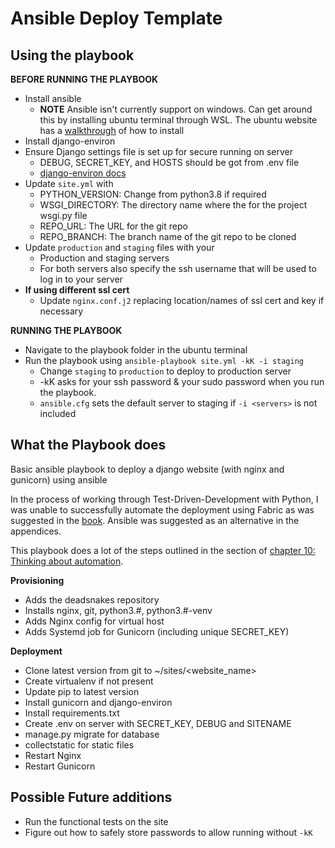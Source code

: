 # Ansible Deploy Template

## Using the playbook

**BEFORE RUNNING THE PLAYBOOK**
* Install ansible
     * **NOTE** Ansible isn't currently support on windows. Can get around this by installing ubuntu terminal through WSL. The ubuntu website has a [walkthrough](https://ubuntu.com/tutorials/ubuntu-on-windows) of how to install
* Install django-environ
* Ensure Django settings file is set up for secure running on server
  * DEBUG, SECRET_KEY, and HOSTS should be got from .env file
  * [django-environ docs](https://django-environ.readthedocs.io/en/latest/)
* Update `site.yml` with 
  * PYTHON_VERSION: Change from python3.8 if required 
  * WSGI_DIRECTORY: The directory name where the for the project wsgi.py file
  * REPO_URL: The URL for the git repo
  * REPO_BRANCH: The branch name of the git repo to be cloned
* Update `production` and `staging` files with your
  * Production and staging servers
  * For both servers also specify the ssh username that will be used to log in to your server
* **If using different ssl cert**
  * Update `nginx.conf.j2` replacing location/names of ssl cert and key if necessary


**RUNNING THE PLAYBOOK**
  * Navigate to the playbook folder in the ubuntu terminal
  * Run the playbook using `ansible-playbook site.yml -kK -i staging`
    * Change `staging` to `production` to deploy to production server
    * -kK asks for your ssh password & your sudo password when you run the playbook.
    * `ansible.cfg` sets the default server to staging if `-i <servers>` is not included

## What the Playbook does
Basic ansible playbook to deploy a django website (with nginx and gunicorn) using ansible

In the process of working through Test-Driven-Development with Python, I was unable to successfully automate the deployment using Fabric as was suggested in the [book](https://www.obeythetestinggoat.com/book/chapter_automate_deployment_with_fabric.html). Ansible was suggested as an alternative in the appendices. 

This playbook does a lot of the steps outlined in the section of [chapter 10: Thinking about automation](https://www.obeythetestinggoat.com/book/chapter_making_deployment_production_ready.html#_thinking_about_automating). 

**Provisioning**
* Adds the deadsnakes repository 
* Installs nginx, git, python3.#, python3.#-venv
* Adds Nginx config for virtual host
* Adds Systemd job for Gunicorn (including unique SECRET_KEY)

**Deployment**
* Clone latest version from git to ~/sites/<website_name>
* Create virtualenv if not present
* Update pip to latest version
* Install gunicorn and django-environ
* Install requirements.txt 
* Create .env on server with SECRET_KEY, DEBUG and SITENAME
* manage.py migrate for database
* collectstatic for static files
* Restart Nginx
* Restart Gunicorn 

## Possible Future additions
- Run the functional tests on the site
- Figure out how to safely store passwords to allow running without `-kK` 